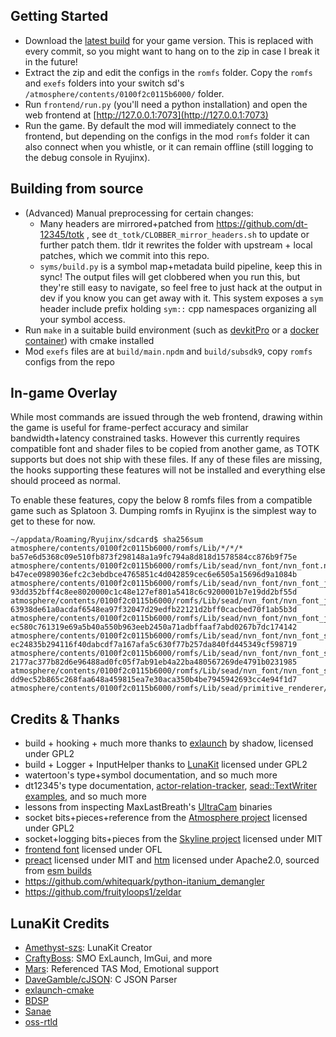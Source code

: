 ## Getting Started
- Download the [latest build](https://github.com/aquacluck/totk-lotuskit/releases) for your game version. This is replaced with every commit, so you might want to hang on to the zip in case I break it in the future!
- Extract the zip and edit the configs in the `romfs` folder. Copy the `romfs` and `exefs` folders into your switch sd's `/atmosphere/contents/0100f2c0115b6000/` folder.
- Run `frontend/run.py` (you'll need a python installation) and open the web frontend at [http://127.0.0.1:7073](http://127.0.0.1:7073)
- Run the game. By default the mod will immediately connect to the frontend, but depending on the configs in the mod `romfs` folder it can also connect when you whistle, or it can remain offline (still logging to the debug console in Ryujinx).

## Building from source
- (Advanced) Manual preprocessing for certain changes:
    - Many headers are mirrored+patched from https://github.com/dt-12345/totk , see `dt_totk/CLOBBER_mirror_headers.sh` to update or further patch them. tldr it rewrites the folder with upstream + local patches, which we commit into this repo.
    - `syms/build.py` is a symbol map+metadata build pipeline, keep this in sync! The output files will get clobbered when you run this, but they're still easy to navigate, so feel free to just hack at the output in dev if you know you can get away with it. This system exposes a `sym` header include prefix holding `sym::` cpp namespaces organizing all your symbol access.
- Run `make` in a suitable build environment (such as [devkitPro](https://devkitpro.org/wiki/Getting_Started) or a [docker container](https://hub.docker.com/r/pixelkiri/devkitpro-alpine-switch/)) with cmake installed
- Mod `exefs` files are at `build/main.npdm` and `build/subsdk9`, copy `romfs` configs from the repo

## In-game Overlay
While most commands are issued through the web frontend, drawing within the game is useful for frame-perfect accuracy and similar bandwidth+latency constrained tasks. However this currently requires compatible font and shader files to be copied from another game, as TOTK supports but does not ship with these files. If any of these files are missing, the hooks supporting these features will not be installed and everything else should proceed as normal.

To enable these features, copy the below 8 romfs files from a compatible game such as Splatoon 3. Dumping romfs in Ryujinx is the simplest way to get to these for now.

```
~/appdata/Roaming/Ryujinx/sdcard$ sha256sum atmosphere/contents/0100f2c0115b6000/romfs/Lib/*/*/*
ba57e6d5368c09e510fb873f298148a1a9fc794a8d818d1578584cc876b9f75e  atmosphere/contents/0100f2c0115b6000/romfs/Lib/sead/nvn_font/nvn_font.ntx
b47ece0989036efc2c3ebdbce4765851c4d042859cec6e6505a15696d9a1084b  atmosphere/contents/0100f2c0115b6000/romfs/Lib/sead/nvn_font/nvn_font_jis1.ntx
93dd352bff4c8ee8020000c1c48e127ef801a5418c6c9200001b7e19dd2bf55d  atmosphere/contents/0100f2c0115b6000/romfs/Lib/sead/nvn_font/nvn_font_jis1_mipmap.xtx
63938de61a0acdaf6548ea97f32047d29edfb22121d2bff0cacbed70f1ab5b3d  atmosphere/contents/0100f2c0115b6000/romfs/Lib/sead/nvn_font/nvn_font_jis1_tbl.bin
ec580c761319e69a5b40a550b963eeb2450a71adbffaaf7abd0267b7dc174142  atmosphere/contents/0100f2c0115b6000/romfs/Lib/sead/nvn_font/nvn_font_shader.bin
ec24835b294116f40dabcdf7a167afa5c630f77b257da840fd445349cf598719  atmosphere/contents/0100f2c0115b6000/romfs/Lib/sead/nvn_font/nvn_font_shader_jis1.bin
2177ac377b82d6e96488ad0fc05f7ab91eb4a22ba480567269de4791b0231985  atmosphere/contents/0100f2c0115b6000/romfs/Lib/sead/nvn_font/nvn_font_shader_jis1_mipmap.bin
dd9ec52b865c268faa648a459815ea7e30aca350b4be7945942693cc4e94f1d7  atmosphere/contents/0100f2c0115b6000/romfs/Lib/sead/primitive_renderer/primitive_drawer_nvn_shader.bin
```

## Credits & Thanks
- build + hooking + much more thanks to [exlaunch](https://github.com/shadowninja108/exlaunch) by shadow, licensed under GPL2
- build + Logger + InputHelper thanks to [LunaKit](https://github.com/Amethyst-szs/smo-lunakit) licensed under GPL2
- watertoon's type+symbol documentation, and so much more
- dt12345's type documentation, [actor-relation-tracker](https://github.com/dt-12345/actor-relation-tracker/), [sead::TextWriter examples](https://github.com/dt-12345/writer), and so much more
- lessons from inspecting MaxLastBreath's [UltraCam](https://github.com/MaxLastBreath/TOTK-mods/) binaries
- socket bits+pieces+reference from the [Atmosphere project](https://github.com/Atmosphere-NX/Atmosphere) licensed under GPL2
- socket+logging bits+pieces from the [Skyline project](https://github.com/skyline-dev/skyline) licensed under MIT
- [frontend font](https://github.com/adobe-fonts/source-code-pro) licensed under OFL
- [preact](https://github.com/preactjs/preact) licensed under MIT and [htm](https://github.com/developit/htm) licensed under Apache2.0, sourced from [esm builds](https://esm.sh)
- https://github.com/whitequark/python-itanium_demangler
- https://github.com/fruityloops1/zeldar

## LunaKit Credits
- [Amethyst-szs](https://github.com/Amethyst-szs): LunaKit Creator
- [CraftyBoss](https://github.com/CraftyBoss): SMO ExLaunch, ImGui, and more
- [Mars](https://github.com/Mars2032): Referenced TAS Mod, Emotional support
- [DaveGamble/cJSON](https://github.com/DaveGamble/cJSON): C JSON Parser
- [exlaunch-cmake](https://github.com/EngineLessCC/exlaunch-cmake/)
- [BDSP](https://github.com/Martmists-GH/BDSP)
- [Sanae](https://github.com/Sanae6)
- [oss-rtld](https://github.com/Thog/oss-rtld)
